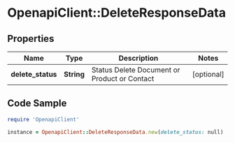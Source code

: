 # OpenapiClient::DeleteResponseData

## Properties

Name | Type | Description | Notes
------------ | ------------- | ------------- | -------------
**delete_status** | **String** |  Status Delete Document or Product or Contact | [optional] 

## Code Sample

```ruby
require 'OpenapiClient'

instance = OpenapiClient::DeleteResponseData.new(delete_status: null)
```


